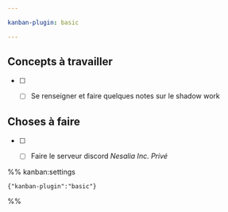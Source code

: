 ```yaml
---

kanban-plugin: basic

---
```


## Concepts à travailler

- [ ] - [ ] Se renseigner et faire quelques notes sur le shadow work


## Choses à faire

- [ ] - [ ] Faire le serveur discord *Nesalia Inc. Privé*




%% kanban:settings
```
{"kanban-plugin":"basic"}
```
%%